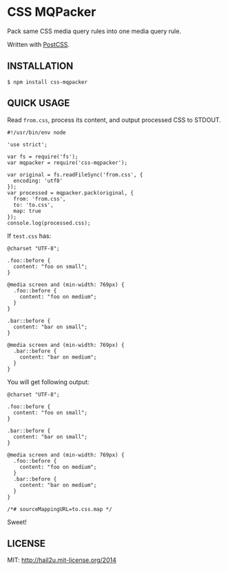 CSS MQPacker
============

Pack same CSS media query rules into one media query rule.

Written with [PostCSS][1].


INSTALLATION
------------

    $ npm install css-mqpacker


QUICK USAGE
-----------

Read `from.css`, process its content, and output processed CSS to STDOUT.

    #!/usr/bin/env node
    
    'use strict';
    
    var fs = require('fs');
    var mqpacker = require('css-mqpacker');
    
    var original = fs.readFileSync('from.css', {
      encoding: 'utf8'
    });
    var processed = mqpacker.pack(original, {
      from: 'from.css',
      to: 'to.css',
      map: true
    });
    console.log(processed.css);

If `test.css` has:

    @charset "UTF-8";
    
    .foo::before {
      content: "foo on small";
    }
    
    @media screen and (min-width: 769px) {
      .foo::before {
        content: "foo on medium";
      }
    }
    
    .bar::before {
      content: "bar on small";
    }
    
    @media screen and (min-width: 769px) {
      .bar::before {
        content: "bar on medium";
      }
    }

You will get following output:

    @charset "UTF-8";
    
    .foo::before {
      content: "foo on small";
    }
    
    .bar::before {
      content: "bar on small";
    }
    
    @media screen and (min-width: 769px) {
      .foo::before {
        content: "foo on medium";
      }
      .bar::before {
        content: "bar on medium";
      }
    }
    
    /*# sourceMappingURL=to.css.map */

Sweet!


LICENSE
-------

MIT: http://hail2u.mit-license.org/2014


[1]: https://github.com/ai/postcss
